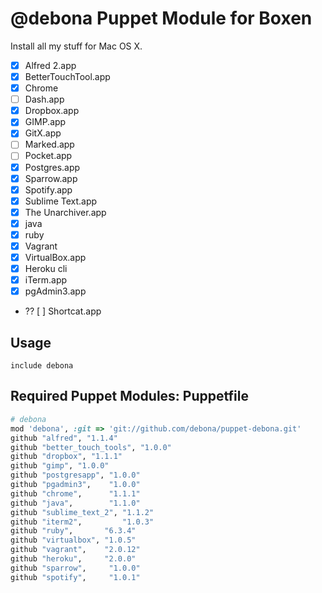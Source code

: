# @debona Puppet Module for Boxen

Install all my stuff for Mac OS X.

- [x] Alfred 2.app
- [x] BetterTouchTool.app
- [x] Chrome
- [ ] Dash.app
- [x] Dropbox.app
- [x] GIMP.app
- [x] GitX.app
- [ ] Marked.app
- [ ] Pocket.app
- [x] Postgres.app
- [x] Sparrow.app
- [x] Spotify.app
- [x] Sublime Text.app
- [x] The Unarchiver.app
- [x] java
- [x] ruby
- [x] Vagrant
- [x] VirtualBox.app
- [x] Heroku cli
- [x] iTerm.app
- [x] pgAdmin3.app

- ?? [ ] Shortcat.app


## Usage

```puppet
include debona
```

## Required Puppet Modules: Puppetfile

```ruby
# debona
mod 'debona', :git => 'git://github.com/debona/puppet-debona.git'
github "alfred", "1.1.4"
github "better_touch_tools", "1.0.0"
github "dropbox", "1.1.1"
github "gimp", "1.0.0"
github "postgresapp", "1.0.0"
github "pgadmin3",    "1.0.0"
github "chrome",      "1.1.1"
github "java",        "1.1.0"
github "sublime_text_2", "1.1.2"
github "iterm2",         "1.0.3"
github "ruby",       "6.3.4"
github "virtualbox", "1.0.5"
github "vagrant",    "2.0.12"
github "heroku",     "2.0.0"
github "sparrow",     "1.0.0"
github "spotify",     "1.0.1"
```
